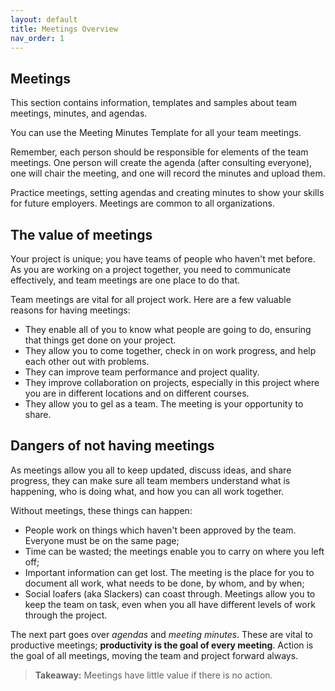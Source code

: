 ```yaml
---
layout: default
title: Meetings Overview
nav_order: 1
---
```


## Meetings

This section contains information, templates and samples about team meetings, minutes, and agendas.

You can use the Meeting Minutes Template for all your team meetings.

Remember, each person should be responsible for elements of the team meetings. One person will create the agenda (after consulting everyone), one will chair the meeting, and one will record the minutes and upload them.

Practice meetings, setting agendas and creating minutes to show your skills for future employers. Meetings are common to all organizations.

## The value of meetings

Your project is unique; you have teams of people who haven't met before. As you are working on a project together, you need to communicate effectively, and team meetings are one place to do that.

Team meetings are vital for all project work. Here are a few valuable reasons for having meetings:

- They enable all of you to know what people are going to do, ensuring that things get done on your project.
- They allow you to come together, check in on work progress, and help each other out with problems.
- They can improve team performance and project quality.
- They improve collaboration on projects, especially in this project where you are in different locations and on different courses.
- They allow you to gel as a team. The meeting is your opportunity to share.

## Dangers of not having meetings

As meetings allow you all to keep updated, discuss ideas, and share progress, they can make sure all team members understand what is happening, who is doing what, and how you can all work together.

Without meetings, these things can happen:

- People work on things which haven't been approved by the team. Everyone must be on the same page;
- Time can be wasted; the meetings enable you to carry on where you left off;
- Important information can get lost. The meeting is the place for you to document all work, what needs to be done, by whom, and by when;
- Social loafers (aka Slackers) can coast through. Meetings allow you to keep the team on task, even when you all have different levels of work through the project.

The next part goes over *agendas* and *meeting minutes*. 
These are vital to productive meetings; **productivity is the goal of every meeting**. Action is the goal of all meetings, moving the team and project forward always.

> **Takeaway:** Meetings have little value if there is no action.
